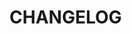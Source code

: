 <!--@include: ../../scripts-blender/addons/contactsheet/README.md-->
# CHANGELOG
<!--@include: ../../scripts-blender/addons/contactsheet/CHANGELOG.md-->

